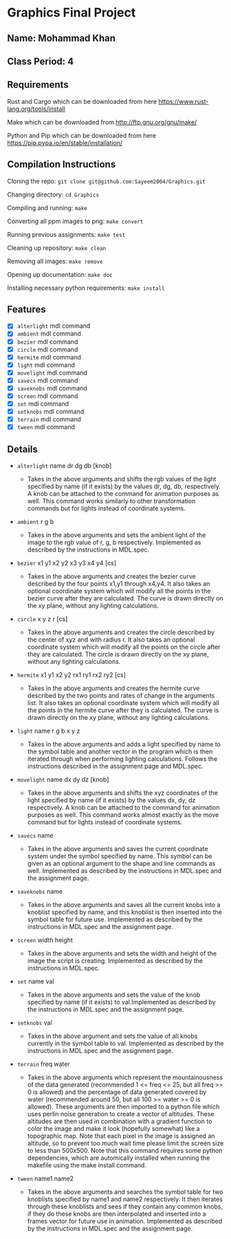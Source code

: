 # Graphics Final Project

## Name: Mohammad Khan

## Class Period: 4

## Requirements

Rust and Cargo which can be downloaded from here https://www.rust-lang.org/tools/install

Make which can be downloaded from http://ftp.gnu.org/gnu/make/

Python and Pip which can be downloaded from here https://pip.pypa.io/en/stable/installation/
## Compilation Instructions

Cloning the repo: `git clone git@github.com:Sayeem2004/Graphics.git`

Changing directory: `cd Graphics`

Compiling and running: `make`

Converting all ppm images to png: `make convert`

Running previous assignments: `make test`

Cleaning up repository: `make clean`

Removing all images: `make remove`

Opening up documentation: `make doc`

Installing necessary python requirements: `make install`

## Features

- [x] `alterlight` mdl command
- [x] `ambient` mdl command
- [x] `bezier` mdl command
- [x] `circle` mdl command
- [x] `hermite` mdl command
- [x] `light` mdl command
- [x] `movelight` mdl command
- [x] `savecs` mdl command
- [x] `saveknobs` mdl command
- [x] `screen` mdl command
- [x] `set` mdl command
- [x] `setknobs` mdl command
- [x] `terrain` mdl command
- [x] `tween` mdl command

## Details

- `alterlight` name dr dg db [knob]
  - Takes in the above arguments and shifts the rgb values of the light specified by name (if it exists) by the values dr, dg, db, respectively. A knob can be attached to the command for animation purposes as well. This command works similarly to other transformation commands but for lights instead of coordinate systems.

- `ambient` r g b
  - Takes in the above arguments and sets the ambient light of the image to the rgb value of r, g, b respectively. Implemented as described by the instructions in MDL.spec.

- `bezier` x1 y1 x2 y2 x3 y3 x4 y4 [cs]
  - Takes in the above arguments and creates the bezier curve described by the four points x1,y1 through x4,y4. It also takes an optional coordinate system which will modify all the points in the bezier curve after they are calculated. The curve is drawn directly on the xy plane, without any lighting calculations.

- `circle` x y z r [cs]
  - Takes in the above arguments and creates the circle described by the center of xyz and with radius r. It also takes an optional coordinate system which will modify all the points on the circle after they are calculated. The circle is drawn directly on the xy plane, without any lighting calculations.

- `hermite` x1 y1 x2 y2 rx1 ry1 rx2 ry2 [cs]
  - Takes in the above arguments and creates the hermite curve described by the two points and rates of change in the arguments list. It also takes an optional coordinate system which will modify all the points in the hermite curve after they is calculated. The curve is drawn directly on the xy plane, without any lighting calculations.

- `light` name r g b x y z
  - Takes in the above arguments and adds a light specified by name to the symbol table and another vector in the program which is then iterated through when performing lighting calculations. Follows the instructions described in the assignment page and MDL.spec.

- `movelight` name dx dy dz [knob]
  - Takes in the above arguments and shifts the xyz coordinates of the light specified by name (if it exists) by the values dx, dy, dz respectively. A knob can be attached to the command for animation purposes as well. This command works almost exactly as the move command but for lights instead of coordinate systems.

- `savecs` name
  - Takes in the above arguments and saves the current coordinate system under the symbol specified by name. This symbol can be given as an optional argument to the shape and line commands as well. Implemented as described by the instructions in MDL.spec and the assignment page.

- `saveknobs` name
  - Takes in the above arguments and saves all the current knobs into a knoblist specified by name, and this knoblist is then inserted into the symbol table for future use. Implemented as described by the instructions in MDL.spec and the assignment page.

- `screen` width height
  - Takes in the above arguments and sets the width and height of the image the script is creating. Implemented as described by the instructions in MDL.spec.

- `set` name val
  - Takes in the above arguments and sets the value of the knob specified by name (if it exists) to val.Implemented as described by the instructions in MDL.spec and the assignment page.

- `setknobs` val
  - Takes in the above argument and sets the value of all knobs currently in the symbol table to val. Implemented as described by the instructions in MDL.spec and the assignment page.

- `terrain` freq water
  - Takes in the above arguments which represent the mountainousness of the data generated (recommended 1 <= freq <= 25, but all freq >= 0 is allowed) and the percentage of data generated covered by water (recommended around 50, but all 100 >= water >= 0 is allowed). These arguments are then imported to a python file which uses perlin noise generation to create a vector of altitudes. These altitudes are then used in combination with a gradient function to color the image and make it look (hopefully somewhat) like a topographic map. Note that each pixel in the image is assigned an altitude, so to prevent too much wait time please limit the screen size to less than 500x500. Note that this command requires some python dependencies, which are automically installed when running the makefile using the make install command.

- `tween` name1 name2
  - Takes in the above arguments and searches the symbol table for two knoblists specified by name1 and name2 respectively. It then iterates through these knoblists and sees if they contain any common knobs, if they do these knobs are then interpolated and inserted into a frames vector for future use in animation. Implemented as described by the instructions in MDL.spec and the assignment page.
